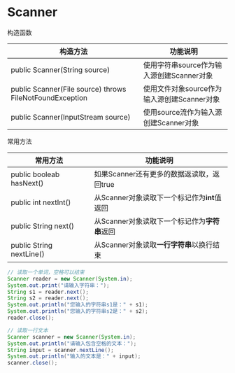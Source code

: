 # Scanner

构造函数

| 构造方法                                                 | 功能说明                                    |
| -------------------------------------------------------- | ------------------------------------------- |
| public Scanner(String source)                            | 使用字符串source作为输入源创建Scanner对象   |
| public Scanner(File source) throws FileNotFoundException | 使用文件对象source作为输入源创建Scanner对象 |
| public Scanner(InputStream source)                       | 使用source流作为输入源创建Scanner对象       |

常用方法

| 常用方法                 | 功能说明                                      |
| ------------------------ | --------------------------------------------- |
| public booleab hasNext() | 如果Scanner还有更多的数据返读取，返回true     |
| public int nextInt()     | 从Scanner对象读取下一个标记作为**int**值返回  |
| public String next()     | 从Scanner对象读取下一个标记作为**字符串**返回 |
| public String nextLine() | 从Scanner对象读取**一行字符串**以换行结束     |

```java
// 读取一个单词，空格可以结束
Scanner reader = new Scanner(System.in);
System.out.print("请输入字符串：");
String s1 = reader.next();
String s2 = reader.next();
System.out.println("您输入的字符串s1是：" + s1);
System.out.println("您输入的字符串s2是：" + s2);
reader.close();

// 读取一行文本
Scanner scanner = new Scanner(System.in);
System.out.println("请输入包含空格的文本：");
String input = scanner.nextLine();
System.out.println("输入的文本是：" + input);
scanner.close();
```


